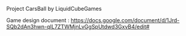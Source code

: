 
Project CarsBall by LiquidCubeGames



Game design document : 
https://docs.google.com/document/d/1Jrd-SQb2dAn3hwn-qIL7ZTWMjnLvGgSpUtdwd3GxvB4/edit#
